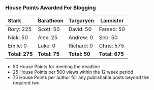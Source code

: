 ### House Points Awarded For Blogging
| Stark | Baratheon | Targaryen | Lannister |
| :--- | :----- | :---------------- | ------------- |
| Rory: 225 | Scott: 50 | David: 50 | Fareed: 50 |
| Nick: 50 | Alex: 25 | Andrew: 0 | Seb: 50 |
| Emile: 0 | Luke: 0 | Richard: 0 | Chris: 575 |
| **Total: 275** | **Total: 75** | **Total: 50** | **Total: 675** |

- 50 House Points for meeting the deadline
- 25 House Points per 500 views within the 12 week period
- 75 House Points per author for any publishable posts beyond the required two
